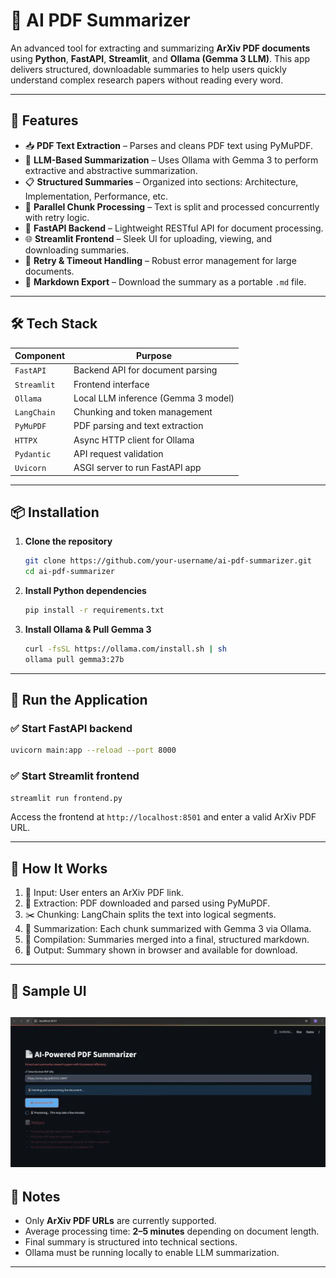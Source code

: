 # 📄 AI PDF Summarizer

An advanced tool for extracting and summarizing **ArXiv PDF documents** using **Python**, **FastAPI**, **Streamlit**, and **Ollama (Gemma 3 LLM)**. This app delivers structured, downloadable summaries to help users quickly understand complex research papers without reading every word.

---

## 🚀 Features

- 📥 **PDF Text Extraction** – Parses and cleans PDF text using PyMuPDF.
- 🤖 **LLM-Based Summarization** – Uses Ollama with Gemma 3 to perform extractive and abstractive summarization.
- 📋 **Structured Summaries** – Organized into sections: Architecture, Implementation, Performance, etc.
- 🧠 **Parallel Chunk Processing** – Text is split and processed concurrently with retry logic.
- 🧪 **FastAPI Backend** – Lightweight RESTful API for document processing.
- 🌐 **Streamlit Frontend** – Sleek UI for uploading, viewing, and downloading summaries.
- 🔁 **Retry & Timeout Handling** – Robust error management for large documents.
- 📂 **Markdown Export** – Download the summary as a portable `.md` file.

---

## 🛠️ Tech Stack

| Component     | Purpose                                |
|---------------|----------------------------------------|
| `FastAPI`     | Backend API for document parsing       |
| `Streamlit`   | Frontend interface                     |
| `Ollama`      | Local LLM inference (Gemma 3 model)    |
| `LangChain`   | Chunking and token management          |
| `PyMuPDF`     | PDF parsing and text extraction        |
| `HTTPX`       | Async HTTP client for Ollama           |
| `Pydantic`    | API request validation                 |
| `Uvicorn`     | ASGI server to run FastAPI app         |

---

## 📦 Installation

1. **Clone the repository**
   ```bash
   git clone https://github.com/your-username/ai-pdf-summarizer.git
   cd ai-pdf-summarizer
   ```

2. **Install Python dependencies**
   ```bash
   pip install -r requirements.txt
   ```

3. **Install Ollama & Pull Gemma 3**
   ```bash
   curl -fsSL https://ollama.com/install.sh | sh
   ollama pull gemma3:27b
   ```

---

## 🔧 Run the Application

### ✅ Start FastAPI backend
```bash
uvicorn main:app --reload --port 8000
```

### ✅ Start Streamlit frontend
```bash
streamlit run frontend.py
```

Access the frontend at `http://localhost:8501` and enter a valid ArXiv PDF URL.

---

## 🧠 How It Works

1. 📎 Input: User enters an ArXiv PDF link.
2. 📄 Extraction: PDF downloaded and parsed using PyMuPDF.
3. ✂️ Chunking: LangChain splits the text into logical segments.
4. 🧠 Summarization: Each chunk summarized with Gemma 3 via Ollama.
5. 📘 Compilation: Summaries merged into a final, structured markdown.
6. 💾 Output: Summary shown in browser and available for download.

---

## 📸 Sample UI

![alt text](PDF_Summarizer-1024x488.png.webp)
---

## 📝 Notes

- Only **ArXiv PDF URLs** are currently supported.
- Average processing time: **2–5 minutes** depending on document length.
- Final summary is structured into technical sections.
- Ollama must be running locally to enable LLM summarization.

---

